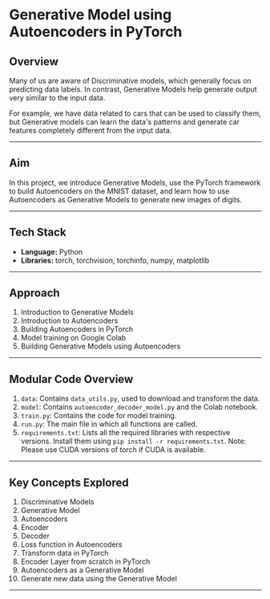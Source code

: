 # Generative Model using Autoencoders in PyTorch

## Overview

Many of us are aware of Discriminative models, which generally focus on predicting data labels. In contrast, Generative Models help generate output very similar to the input data. 

For example, we have data related to cars that can be used to classify them, but Generative models can learn the data's patterns and generate car features completely different from the input data.

---

## Aim

In this project, we introduce Generative Models, use the PyTorch framework to build Autoencoders on the MNIST dataset, and learn how to use Autoencoders as Generative Models to generate new images of digits.

---

## Tech Stack

- **Language:** Python
- **Libraries:** torch, torchvision, torchinfo, numpy, matplotlib

---

## Approach

1. Introduction to Generative Models
2. Introduction to Autoencoders
3. Building Autoencoders in PyTorch
4. Model training on Google Colab
5. Building Generative Models using Autoencoders

---

## Modular Code Overview

1. `data`: Contains `data_utils.py`, used to download and transform the data.
2. `model`: Contains `autoencoder_decoder_model.py` and the Colab notebook.
3. `train.py`: Contains the code for model training.
4. `run.py`: The main file in which all functions are called.
5. `requirements.txt`: Lists all the required libraries with respective versions. Install them using `pip install -r requirements.txt`. Note: Please use CUDA versions of torch if CUDA is available.

---

## Key Concepts Explored

1. Discriminative Models
2. Generative Model
3. Autoencoders
4. Encoder
5. Decoder
6. Loss function in Autoencoders
7. Transform data in PyTorch
8. Encoder Layer from scratch in PyTorch
9. Autoencoders as a Generative Model
10. Generate new data using the Generative Model

---



